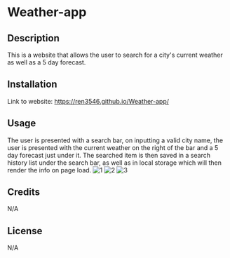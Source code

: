 # Weather-app

## Description

This is a website that allows the user to search for a city's current weather as well as a 5 day forecast. 

## Installation

Link to website: https://ren3546.github.io/Weather-app/

## Usage

The user is presented with a search bar, on inputting a valid city name, the user is presented with the current weather on the right of the bar and a 5 day forecast just under it. The searched item is then saved in a search history list under the search bar, as well as in local storage which will then render the info on page load. 
![1](https://github.com/Ren3546/Weather-app/assets/128203284/f046b727-d2c6-4764-8a71-fb89b887b732)
![2](https://github.com/Ren3546/Weather-app/assets/128203284/900b26b6-5f60-458a-9e8b-b9445401996b)
![3](https://github.com/Ren3546/Weather-app/assets/128203284/66a8ef62-499e-41eb-8654-15c4e0fbc889)



## Credits

N/A

## License

N/A
